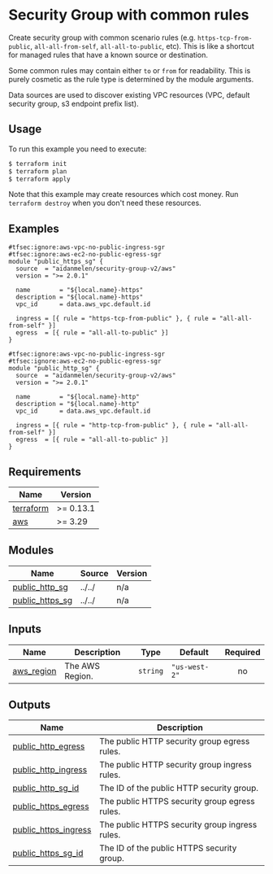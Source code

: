 # Security Group with common rules

Create security group with common scenario rules (e.g. `https-tcp-from-public`, `all-all-from-self`, `all-all-to-public`, etc). This is like a shortcut for managed rules that have a known source or destination.

Some common rules may contain either `to` or `from` for readability. This is purely cosmetic as the rule type is determined by the module arguments.

Data sources are used to discover existing VPC resources (VPC, default security group, s3 endpoint prefix list).

## Usage

To run this example you need to execute:

```bash
$ terraform init
$ terraform plan
$ terraform apply
```

Note that this example may create resources which cost money. Run `terraform destroy` when you don't need these resources.

<!-- BEGINNING OF PRE-COMMIT-TERRAFORM DOCS HOOK -->

## Examples

```hcl
#tfsec:ignore:aws-vpc-no-public-ingress-sgr
#tfsec:ignore:aws-ec2-no-public-egress-sgr
module "public_https_sg" {
  source  = "aidanmelen/security-group-v2/aws"
  version = ">= 2.0.1"

  name        = "${local.name}-https"
  description = "${local.name}-https"
  vpc_id      = data.aws_vpc.default.id

  ingress = [{ rule = "https-tcp-from-public" }, { rule = "all-all-from-self" }]
  egress  = [{ rule = "all-all-to-public" }]
}

#tfsec:ignore:aws-vpc-no-public-ingress-sgr
#tfsec:ignore:aws-ec2-no-public-egress-sgr
module "public_http_sg" {
  source  = "aidanmelen/security-group-v2/aws"
  version = ">= 2.0.1"

  name        = "${local.name}-http"
  description = "${local.name}-http"
  vpc_id      = data.aws_vpc.default.id

  ingress = [{ rule = "http-tcp-from-public" }, { rule = "all-all-from-self" }]
  egress  = [{ rule = "all-all-to-public" }]
}
```

## Requirements

| Name | Version |
|------|---------|
| <a name="requirement_terraform"></a> [terraform](#requirement\_terraform) | >= 0.13.1 |
| <a name="requirement_aws"></a> [aws](#requirement\_aws) | >= 3.29 |
## Modules

| Name | Source | Version |
|------|--------|---------|
| <a name="module_public_http_sg"></a> [public\_http\_sg](#module\_public\_http\_sg) | ../../ | n/a |
| <a name="module_public_https_sg"></a> [public\_https\_sg](#module\_public\_https\_sg) | ../../ | n/a |
## Inputs

| Name | Description | Type | Default | Required |
|------|-------------|------|---------|:--------:|
| <a name="input_aws_region"></a> [aws\_region](#input\_aws\_region) | The AWS Region. | `string` | `"us-west-2"` | no |
## Outputs

| Name | Description |
|------|-------------|
| <a name="output_public_http_egress"></a> [public\_http\_egress](#output\_public\_http\_egress) | The public HTTP security group egress rules. |
| <a name="output_public_http_ingress"></a> [public\_http\_ingress](#output\_public\_http\_ingress) | The public HTTP security group ingress rules. |
| <a name="output_public_http_sg_id"></a> [public\_http\_sg\_id](#output\_public\_http\_sg\_id) | The ID of the public HTTP security group. |
| <a name="output_public_https_egress"></a> [public\_https\_egress](#output\_public\_https\_egress) | The public HTTPS security group egress rules. |
| <a name="output_public_https_ingress"></a> [public\_https\_ingress](#output\_public\_https\_ingress) | The public HTTPS security group ingress rules. |
| <a name="output_public_https_sg_id"></a> [public\_https\_sg\_id](#output\_public\_https\_sg\_id) | The ID of the public HTTPS security group. |
<!-- END OF PRE-COMMIT-TERRAFORM DOCS HOOK -->

